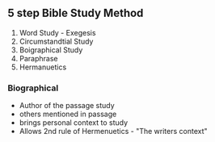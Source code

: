 ## 5 step Bible Study Method
1. Word Study - Exegesis
2. Circumstandtial Study
3. Boigraphical Study
4. Paraphrase
5. Hermanuetics

### Biographical
- Author of the passage study
- others mentioned in passage
- brings personal context to study
- Allows 2nd rule of Hermenuetics - "The writers context"
